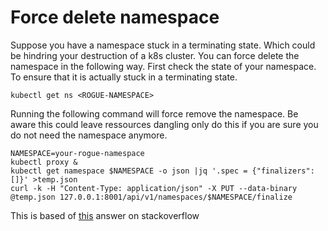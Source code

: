 # Force delete namespace

Suppose you have a namespace stuck in a terminating state. Which could be hindring your destruction of a k8s cluster. You can force delete the namespace in the following way.
First check the state of your namespace. To ensure that it is actually stuck in a terminating state.

```shell
kubectl get ns <ROGUE-NAMESPACE>
```

Running the following command will force remove the namespace. Be aware this could leave ressources dangling only do this if you are sure you do not need the namespace anymore.

```shell
NAMESPACE=your-rogue-namespace
kubectl proxy &
kubectl get namespace $NAMESPACE -o json |jq '.spec = {"finalizers":[]}' >temp.json
curl -k -H "Content-Type: application/json" -X PUT --data-binary @temp.json 127.0.0.1:8001/api/v1/namespaces/$NAMESPACE/finalize
```

This is based of [this](https://stackoverflow.com/questions/52369247/namespace-stuck-as-terminating-how-i-removed-it) answer on stackoverflow
